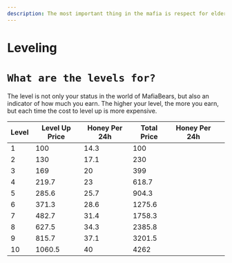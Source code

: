 ```yaml
---
description: The most important thing in the mafia is respect for elders
---
```


# Leveling

# `What are the levels for?`

The level is not only your status in the world of MafiaBears, but also an indicator of how much you earn. The higher your level, the more you earn, but each time the cost to level up is more expensive.

| Level | Level Up Price | Honey Per 24h | Total Price | Honey Per 24h |   |
| ----- | -------------- | ------------- | ----------- | ------------- | - |
| 1     | 100            | 14.3          | 100         |               |   |
| 2     | 130            | 17.1          | 230         |               |   |
| 3     | 169            | 20            | 399         |               |   |
| 4     | 219.7          | 23            | 618.7       |               |   |
| 5     | 285.6          | 25.7          | 904.3       |               |   |
| 6     | 371.3          | 28.6          | 1275.6      |               |   |
| 7     | 482.7          | 31.4          | 1758.3      |               |   |
| 8     | 627.5          | 34.3          | 2385.8      |               |   |
| 9     | 815.7          | 37.1          | 3201.5      |               |   |
| 10    | 1060.5         | 40            | 4262        |               |   |
